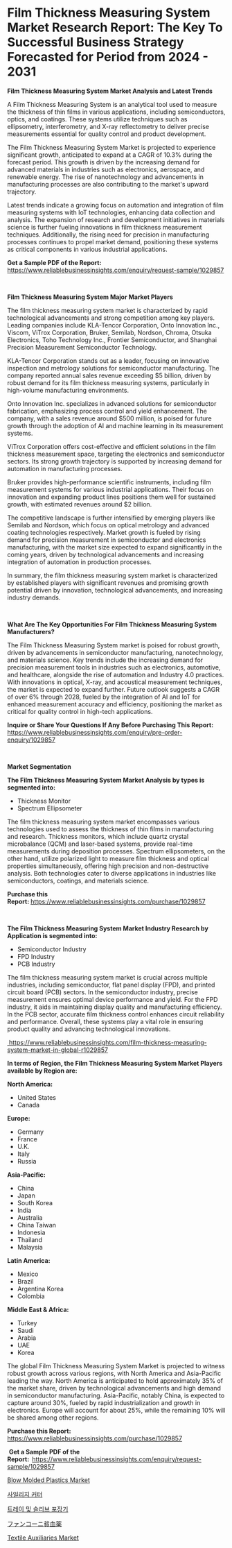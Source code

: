 <p><h1>Film Thickness Measuring System Market Research Report: The Key To Successful Business Strategy Forecasted for Period from 2024 - 2031</h1></p><p><strong>Film Thickness Measuring System Market Analysis and Latest Trends</strong></p>
<p><p>A Film Thickness Measuring System is an analytical tool used to measure the thickness of thin films in various applications, including semiconductors, optics, and coatings. These systems utilize techniques such as ellipsometry, interferometry, and X-ray reflectometry to deliver precise measurements essential for quality control and product development.</p><p>The Film Thickness Measuring System Market is projected to experience significant growth, anticipated to expand at a CAGR of 10.3% during the forecast period. This growth is driven by the increasing demand for advanced materials in industries such as electronics, aerospace, and renewable energy. The rise of nanotechnology and advancements in manufacturing processes are also contributing to the market's upward trajectory. </p><p>Latest trends indicate a growing focus on automation and integration of film measuring systems with IoT technologies, enhancing data collection and analysis. The expansion of research and development initiatives in materials science is further fueling innovations in film thickness measurement techniques. Additionally, the rising need for precision in manufacturing processes continues to propel market demand, positioning these systems as critical components in various industrial applications.</p></p>
<p><strong>Get a Sample PDF of the Report:&nbsp;</strong> <a href="https://www.reliablebusinessinsights.com/enquiry/request-sample/1029857">https://www.reliablebusinessinsights.com/enquiry/request-sample/1029857</a></p>
<p>&nbsp;</p>
<p><strong>Film Thickness Measuring System Major Market Players</strong></p>
<p><p>The film thickness measuring system market is characterized by rapid technological advancements and strong competition among key players. Leading companies include KLA-Tencor Corporation, Onto Innovation Inc., Viscom, ViTrox Corporation, Bruker, Semilab, Nordson, Chroma, Otsuka Electronics, Toho Technology Inc., Frontier Semiconductor, and Shanghai Precision Measurement Semiconductor Technology.</p><p>KLA-Tencor Corporation stands out as a leader, focusing on innovative inspection and metrology solutions for semiconductor manufacturing. The company reported annual sales revenue exceeding $5 billion, driven by robust demand for its film thickness measuring systems, particularly in high-volume manufacturing environments.</p><p>Onto Innovation Inc. specializes in advanced solutions for semiconductor fabrication, emphasizing process control and yield enhancement. The company, with a sales revenue around $500 million, is poised for future growth through the adoption of AI and machine learning in its measurement systems.</p><p>ViTrox Corporation offers cost-effective and efficient solutions in the film thickness measurement space, targeting the electronics and semiconductor sectors. Its strong growth trajectory is supported by increasing demand for automation in manufacturing processes.</p><p>Bruker provides high-performance scientific instruments, including film measurement systems for various industrial applications. Their focus on innovation and expanding product lines positions them well for sustained growth, with estimated revenues around $2 billion.</p><p>The competitive landscape is further intensified by emerging players like Semilab and Nordson, which focus on optical metrology and advanced coating technologies respectively. Market growth is fueled by rising demand for precision measurement in semiconductor and electronics manufacturing, with the market size expected to expand significantly in the coming years, driven by technological advancements and increasing integration of automation in production processes. </p><p>In summary, the film thickness measuring system market is characterized by established players with significant revenues and promising growth potential driven by innovation, technological advancements, and increasing industry demands.</p></p>
<p>&nbsp;</p>
<p><strong>What Are The Key Opportunities For Film Thickness Measuring System Manufacturers?</strong></p>
<p><p>The Film Thickness Measuring System market is poised for robust growth, driven by advancements in semiconductor manufacturing, nanotechnology, and materials science. Key trends include the increasing demand for precision measurement tools in industries such as electronics, automotive, and healthcare, alongside the rise of automation and Industry 4.0 practices. With innovations in optical, X-ray, and acoustical measurement techniques, the market is expected to expand further. Future outlook suggests a CAGR of over 6% through 2028, fueled by the integration of AI and IoT for enhanced measurement accuracy and efficiency, positioning the market as critical for quality control in high-tech applications.</p></p>
<p><strong>Inquire or Share Your Questions If Any Before Purchasing This Report:</strong> <a href="https://www.reliablebusinessinsights.com/enquiry/pre-order-enquiry/1029857">https://www.reliablebusinessinsights.com/enquiry/pre-order-enquiry/1029857</a></p>
<p>&nbsp;</p>
<p><strong>Market Segmentation</strong></p>
<p><strong>The Film Thickness Measuring System Market Analysis by types is segmented into:</strong></p>
<p><ul><li>Thickness Monitor</li><li>Spectrum Ellipsometer</li></ul></p>
<p><p>The film thickness measuring system market encompasses various technologies used to assess the thickness of thin films in manufacturing and research. Thickness monitors, which include quartz crystal microbalance (QCM) and laser-based systems, provide real-time measurements during deposition processes. Spectrum ellipsometers, on the other hand, utilize polarized light to measure film thickness and optical properties simultaneously, offering high precision and non-destructive analysis. Both technologies cater to diverse applications in industries like semiconductors, coatings, and materials science.</p></p>
<p><strong>Purchase this Report:&nbsp;</strong><a href="https://www.reliablebusinessinsights.com/purchase/1029857">https://www.reliablebusinessinsights.com/purchase/1029857</a></p>
<p>&nbsp;</p>
<p><strong>The Film Thickness Measuring System Market Industry Research by Application is segmented into:</strong></p>
<p><ul><li>Semiconductor Industry</li><li>FPD Industry</li><li>PCB Industry</li></ul></p>
<p><p>The film thickness measuring system market is crucial across multiple industries, including semiconductor, flat panel display (FPD), and printed circuit board (PCB) sectors. In the semiconductor industry, precise measurement ensures optimal device performance and yield. For the FPD industry, it aids in maintaining display quality and manufacturing efficiency. In the PCB sector, accurate film thickness control enhances circuit reliability and performance. Overall, these systems play a vital role in ensuring product quality and advancing technological innovations.</p></p>
<p><a href="https://www.reliablebusinessinsights.com/film-thickness-measuring-system-market-in-global-r1029857">&nbsp;https://www.reliablebusinessinsights.com/film-thickness-measuring-system-market-in-global-r1029857</a></p>
<p><strong>In terms of Region, the Film Thickness Measuring System Market Players available by Region are:</strong></p>
<p>
    <p> <strong> North America: </strong>
        <ul>
            <li>United States</li>
            <li>Canada</li>
        </ul>
        </p> 
    <p> <strong> Europe: </strong>
        <ul>
            <li>Germany</li>
            <li>France</li>
            <li>U.K.</li>
            <li>Italy</li>
            <li>Russia</li>
        </ul>
        </p> 
    <p> <strong> Asia-Pacific: </strong>
        <ul>
            <li>China</li>
            <li>Japan</li>
            <li>South Korea</li>
            <li>India</li>
            <li>Australia</li>
            <li>China Taiwan</li>
            <li>Indonesia</li>
            <li>Thailand</li>
            <li>Malaysia</li>
        </ul>
        </p> 
    <p> <strong> Latin America: </strong>
        <ul>
            <li>Mexico</li>
            <li>Brazil</li>
            <li>Argentina Korea</li>
            <li>Colombia</li>
        </ul>
        </p> 
    <p> <strong> Middle East & Africa: </strong>
        <ul>
            <li>Turkey</li>
            <li>Saudi</li>
            <li>Arabia</li>
            <li>UAE</li>
            <li>Korea</li>
        </ul>
    </p>
    </p>
<p><p>The global Film Thickness Measuring System Market is projected to witness robust growth across various regions, with North America and Asia-Pacific leading the way. North America is anticipated to hold approximately 35% of the market share, driven by technological advancements and high demand in semiconductor manufacturing. Asia-Pacific, notably China, is expected to capture around 30%, fueled by rapid industrialization and growth in electronics. Europe will account for about 25%, while the remaining 10% will be shared among other regions.</p></p>
<p><strong>Purchase this Report: </strong><a href="https://www.reliablebusinessinsights.com/purchase/1029857">https://www.reliablebusinessinsights.com/purchase/1029857</a></p>
<p>&nbsp;<strong>Get a Sample PDF of the Report:&nbsp;&nbsp;</strong><a href="https://www.reliablebusinessinsights.com/enquiry/request-sample/1029857">https://www.reliablebusinessinsights.com/enquiry/request-sample/1029857</a></p>
<p><strong></strong></p>
<p><p><a href="https://www.linkedin.com/pulse/market-dynamics-future-trends-global-blow-molded-plastics-qpt8c?trackingId=tXp8Qq8qROe6ompk94WH1w%3D%3D">Blow Molded Plastics Market</a></p><p><a href="https://medium.com/@stephpinkney/silage-cutters-market-%EC%9D%98-%EA%B8%80%EB%A1%9C%EB%B2%8C-%EC%8B%9C%EC%9E%A5-%EA%B0%9C%EC%9A%94%EB%8A%94-%EC%A0%84-%EC%84%B8%EA%B3%84-%EB%B0%8F-%EC%A3%BC%EC%9A%94-%EC%8B%9C%EC%9E%A5%EC%9D%98-%EC%82%B0%EC%97%85%EC%97%90-%EC%98%81%ED%96%A5%EC%9D%84-%EB%AF%B8%EC%B9%98%EB%8A%94-%EC%A3%BC%EC%9A%94-%ED%8A%B8%EB%A0%8C%EB%93%9C%EC%97%90-%EB%8C%80%ED%95%9C-%EB%8F%85%ED%8A%B9%ED%95%9C-%EA%B4%80%EC%A0%90%EC%9D%84-%EC%A0%9C%EA%B3%B5%ED%95%A9%EB%8B%88%EB%8B%A4-b39e555389ce">사일리지 커터</a></p><p><a href="https://medium.com/@stephpinkney/%EC%84%B8%EA%B3%84-tray-and-sleeve-packing-machine-market-%EC%9D%80-2024%EC%97%90%EC%84%9C-2031%EB%A1%9C-%EC%97%B0%ED%8F%89%EA%B7%A0-%EC%A6%9D%EA%B0%80%EC%9C%A8%EC%9D%84-%EB%B3%B4%EC%9D%BC-%EA%B2%83%EC%9C%BC%EB%A1%9C-%EC%98%88%EC%83%81%EB%90%A9%EB%8B%88%EB%8B%A4-ad90561c5d1d">트레이 및 슬리브 포장기</a></p><p><a href="https://medium.com/@vivakuvalis2005/fanconi-anemia-drug-market-%E3%81%AE%E3%82%B0%E3%83%AD%E3%83%BC%E3%83%90%E3%83%AB%E5%B8%82%E5%A0%B4%E6%A6%82%E8%A6%81%E3%81%AF-%E4%B8%96%E7%95%8C%E3%81%8A%E3%82%88%E3%81%B3%E4%B8%BB%E8%A6%81%E5%B8%82%E5%A0%B4%E3%81%AB%E3%81%8A%E3%81%91%E3%82%8B%E6%A5%AD%E7%95%8C%E3%81%AB%E5%BD%B1%E9%9F%BF%E3%82%92%E4%B8%8E%E3%81%88%E3%82%8B%E4%B8%BB%E8%A6%81%E3%81%AA%E3%83%88%E3%83%AC%E3%83%B3%E3%83%89%E3%81%AB%E3%81%A4%E3%81%84%E3%81%A6-%E7%8B%AC%E8%87%AA%E3%81%AE%E8%A6%96%E7%82%B9%E3%82%92%E6%8F%90%E4%BE%9B%E3%81%97%E3%81%BE%E3%81%99-d2bc319ac31c">ファンコーニ貧血薬</a></p><p><a href="https://www.linkedin.com/pulse/textile-auxiliaries-market-global-regional-analysis-tuvkc?trackingId=%2BXU0T5G9TgWa%2B5YmycYGyg%3D%3D">Textile Auxiliaries Market</a></p></p>